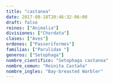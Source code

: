 ```yaml
---
title: "castanea"
date: 2017-08-18T20:46:32-06:00
draft: false
reinos: ["Animalia"]
divisiones: ["Chordata"]
clases: ["Aves"]
ordenes: ["Passeriformes"]
familias: ["Parulidae "]
generos: ["Setophaga"]
nombre_cientifico: "Setophaga castanea"
nombre_comun: "Reinita Castaña"
nombre_ingles: "Bay-breasted Warbler"
---
```

